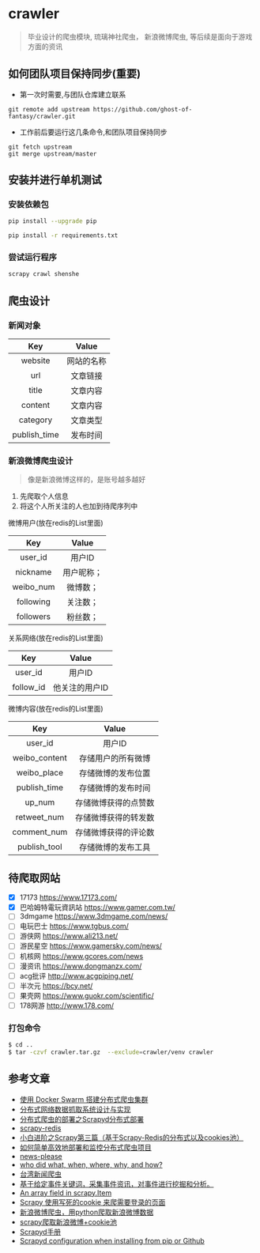 # crawler
> 毕业设计的爬虫模块, 琉璃神社爬虫， 新浪微博爬虫, 等后续是面向于游戏方面的资讯

## 如何团队项目保持同步(重要)

- 第一次时需要,与团队仓库建立联系

```
git remote add upstream https://github.com/ghost-of-fantasy/crawler.git
```

- 工作前后要运行这几条命令,和团队项目保持同步

```
git fetch upstream
git merge upstream/master
```

## 安装并进行单机测试

### 安装依赖包

```sh
pip install --upgrade pip

pip install -r requirements.txt
```

### 尝试运行程序

```bash
scrapy crawl shenshe
```

## 爬虫设计

### 新闻对象  

|Key|Value|  
|:---:|:---:|  
|website|网站的名称|
|url|文章链接|
|title|文章内容|
|content|文章内容|
|category|文章类型|
|publish_time|发布时间|

### 新浪微博爬虫设计

> 像是新浪微博这样的，是账号越多越好

1. 先爬取个人信息
2. 将这个人所关注的人也加到待爬序列中

微博用户(放在redis的List里面)

|Key|Value|
|:---:|:---:|
|user_id|用户ID|
|nickname|用户昵称；|
|weibo_num|微博数；|
|following|关注数；|
|followers|粉丝数；|

关系网络(放在redis的List里面)

|Key|Value|
|:---:|:---:|
|user_id|用户ID|
|follow_id|他关注的用户ID|

微博内容(放在redis的List里面)

|Key|Value|
|:---:|:---:|
|user_id|用户ID|
|weibo_content|存储用户的所有微博|
|weibo_place|存储微博的发布位置|
|publish_time| 存储微博的发布时间|
|up_num|存储微博获得的点赞数|
|retweet_num|存储微博获得的转发数|
|comment_num|存储微博获得的评论数|
|publish_tool|存储微博的发布工具|

## 待爬取网站

 - [x] 17173 https://www.17173.com/
 - [x] 巴哈姆特電玩資訊站 https://www.gamer.com.tw/
 - [ ] 3dmgame https://www.3dmgame.com/news/
 - [ ] 电玩巴士 https://www.tgbus.com/
 - [ ] 游侠网 https://www.ali213.net/
 - [ ] 游民星空 https://www.gamersky.com/news/
 - [ ] 机核网 https://www.gcores.com/news
 - [ ] 漫资讯 https://www.dongmanzx.com/
 - [ ] acg批评 http://www.acgpiping.net/
 - [ ] 半次元 https://bcy.net/
 - [ ] 果壳网 https://www.guokr.com/scientific/
 - [ ] 178网游 http://www.178.com/

### 打包命令
```bash
$ cd ..
$ tar -czvf crawler.tar.gz  --exclude=crawler/venv crawler
```

## 参考文章

- [使用 Docker Swarm 搭建分布式爬虫集群](https://www.kingname.info/2018/10/13/use-docker-swarm/)
- [分布式网络数据抓取系统设计与实现](https://www.jianshu.com/p/fb028ad74798)
- [分布式爬虫的部署之Scrapyd分布式部署](https://juejin.im/post/5b0e1a8ff265da092100709f)
- [scrapy-redis](https://github.com/rmax/scrapy-redis)
- [小白进阶之Scrapy第三篇（基于Scrapy-Redis的分布式以及cookies池）](https://cuiqingcai.com/4048.html)
- [如何简单高效地部署和监控分布式爬虫项目](https://juejin.im/post/5bebc5fd6fb9a04a053f3a0e)
- [news-please](https://github.com/fhamborg/news-please)
- [who did what, when, where, why, and how?](https://github.com/fhamborg/Giveme5W1H)
- [台湾新闻爬虫](https://github.com/TaiwanStat/Taiwan-news-crawlers)
- [基于给定事件关键词，采集事件资讯，对事件进行挖掘和分析。](https://github.com/liuhuanyong/EventMonitor)
- [An array field in scrapy.Item](https://stackoverflow.com/questions/29227119/an-array-field-in-scrapy-item)
- [Scrapy 使用写死的cookie 来爬需要登录的页面](https://blog.csdn.net/fox64194167/article/details/79775301)
- [新浪微博爬虫，用python爬取新浪微博数据](https://github.com/dataabc/weiboSpider)
- [scrapy爬取新浪微博+cookie池](https://blog.csdn.net/m0_37438418/article/details/80819847)
- [Scrapyd手册](https://scrapyd.readthedocs.io/en/stable/install.html)
- [Scrapyd configuration when installing from pip or Github](https://github.com/scrapy/scrapyd/issues/104)